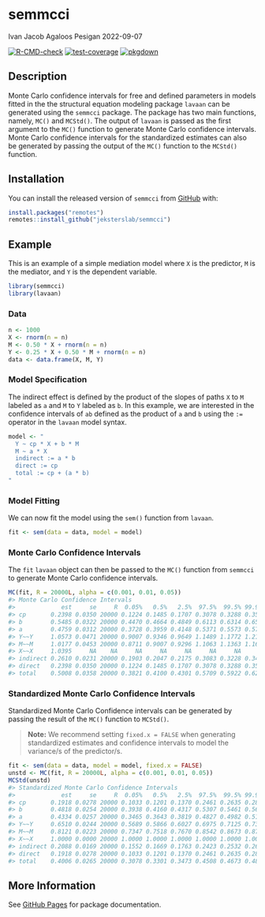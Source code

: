 semmcci
================
Ivan Jacob Agaloos Pesigan
2022-09-07

<!-- README.md is generated from README.Rmd. Please edit that file -->
<!-- badges: start -->

[![R-CMD-check](https://github.com/jeksterslab/semmcci/workflows/R-CMD-check/badge.svg)](https://github.com/jeksterslab/semmcci/actions)
[![test-coverage](https://github.com/jeksterslab/semmcci/actions/workflows/test-coverage.yaml/badge.svg)](https://github.com/jeksterslab/semmcci/actions/workflows/test-coverage.yaml)
[![pkgdown](https://github.com/jeksterslab/semmcci/actions/workflows/pkgdown.yaml/badge.svg)](https://github.com/jeksterslab/semmcci/actions/workflows/pkgdown.yaml)
<!-- badges: end -->

## Description

Monte Carlo confidence intervals for free and defined parameters in
models fitted in the the structural equation modeling package `lavaan`
can be generated using the `semmcci` package. The package has two main
functions, namely, `MC()` and `MCStd()`. The output of `lavaan` is
passed as the first argument to the `MC()` function to generate Monte
Carlo confidence intervals. Monte Carlo confidence intervals for the
standardized estimates can also be generated by passing the output of
the `MC()` function to the `MCStd()` function.

## Installation

You can install the released version of `semmcci` from
[GitHub](https://github.com/jeksterslab/semmcci) with:

``` r
install.packages("remotes")
remotes::install_github("jeksterslab/semmcci")
```

## Example

This is an example of a simple mediation model where `X` is the
predictor, `M` is the mediator, and `Y` is the dependent variable.

``` r
library(semmcci)
library(lavaan)
```

### Data

``` r
n <- 1000
X <- rnorm(n = n)
M <- 0.50 * X + rnorm(n = n)
Y <- 0.25 * X + 0.50 * M + rnorm(n = n)
data <- data.frame(X, M, Y)
```

### Model Specification

The indirect effect is defined by the product of the slopes of paths `X`
to `M` labeled as `a` and `M` to `Y` labeled as `b`. In this example, we
are interested in the confidence intervals of `ab` defined as the
product of `a` and `b` using the `:=` operator in the `lavaan` model
syntax.

``` r
model <- "
  Y ~ cp * X + b * M
  M ~ a * X
  indirect := a * b
  direct := cp
  total := cp + (a * b)
"
```

### Model Fitting

We can now fit the model using the `sem()` function from `lavaan`.

``` r
fit <- sem(data = data, model = model)
```

### Monte Carlo Confidence Intervals

The `fit` `lavaan` object can then be passed to the `MC()` function from
`semmcci` to generate Monte Carlo confidence intervals.

``` r
MC(fit, R = 20000L, alpha = c(0.001, 0.01, 0.05))
#> Monte Carlo Confidence Intervals
#>             est     se     R  0.05%   0.5%   2.5%  97.5%  99.5% 99.95%
#> cp       0.2398 0.0350 20000 0.1224 0.1485 0.1707 0.3078 0.3288 0.3567
#> b        0.5485 0.0322 20000 0.4470 0.4664 0.4849 0.6113 0.6314 0.6532
#> a        0.4759 0.0312 20000 0.3728 0.3959 0.4148 0.5371 0.5573 0.5798
#> Y~~Y     1.0573 0.0471 20000 0.9007 0.9346 0.9649 1.1489 1.1772 1.2127
#> M~~M     1.0177 0.0453 20000 0.8711 0.9007 0.9296 1.1063 1.1363 1.1671
#> X~~X     1.0395     NA    NA     NA     NA     NA     NA     NA     NA
#> indirect 0.2610 0.0231 20000 0.1903 0.2047 0.2175 0.3083 0.3228 0.3423
#> direct   0.2398 0.0350 20000 0.1224 0.1485 0.1707 0.3078 0.3288 0.3567
#> total    0.5008 0.0358 20000 0.3821 0.4100 0.4301 0.5709 0.5922 0.6215
```

### Standardized Monte Carlo Confidence Intervals

Standardized Monte Carlo Confidence intervals can be generated by
passing the result of the `MC()` function to `MCStd()`.

> **Note:** We recommend setting `fixed.x = FALSE` when generating
> standardized estimates and confidence intervals to model the
> variance/s of the predictor/s.

``` r
fit <- sem(data = data, model = model, fixed.x = FALSE)
unstd <- MC(fit, R = 20000L, alpha = c(0.001, 0.01, 0.05))
MCStd(unstd)
#> Standardized Monte Carlo Confidence Intervals
#>             est     se     R  0.05%   0.5%   2.5%  97.5%  99.5% 99.95%
#> cp       0.1918 0.0278 20000 0.1033 0.1201 0.1370 0.2461 0.2635 0.2815
#> b        0.4818 0.0254 20000 0.3938 0.4160 0.4317 0.5307 0.5461 0.5626
#> a        0.4334 0.0257 20000 0.3465 0.3643 0.3819 0.4827 0.4982 0.5150
#> Y~~Y     0.6510 0.0244 20000 0.5689 0.5866 0.6027 0.6975 0.7125 0.7351
#> M~~M     0.8121 0.0223 20000 0.7347 0.7518 0.7670 0.8542 0.8673 0.8799
#> X~~X     1.0000 0.0000 20000 1.0000 1.0000 1.0000 1.0000 1.0000 1.0000
#> indirect 0.2088 0.0169 20000 0.1552 0.1669 0.1763 0.2423 0.2532 0.2673
#> direct   0.1918 0.0278 20000 0.1033 0.1201 0.1370 0.2461 0.2635 0.2815
#> total    0.4006 0.0265 20000 0.3078 0.3301 0.3473 0.4508 0.4673 0.4827
```

## More Information

See [GitHub Pages](https://jeksterslab.github.io/semmcci/index.html) for
package documentation.
